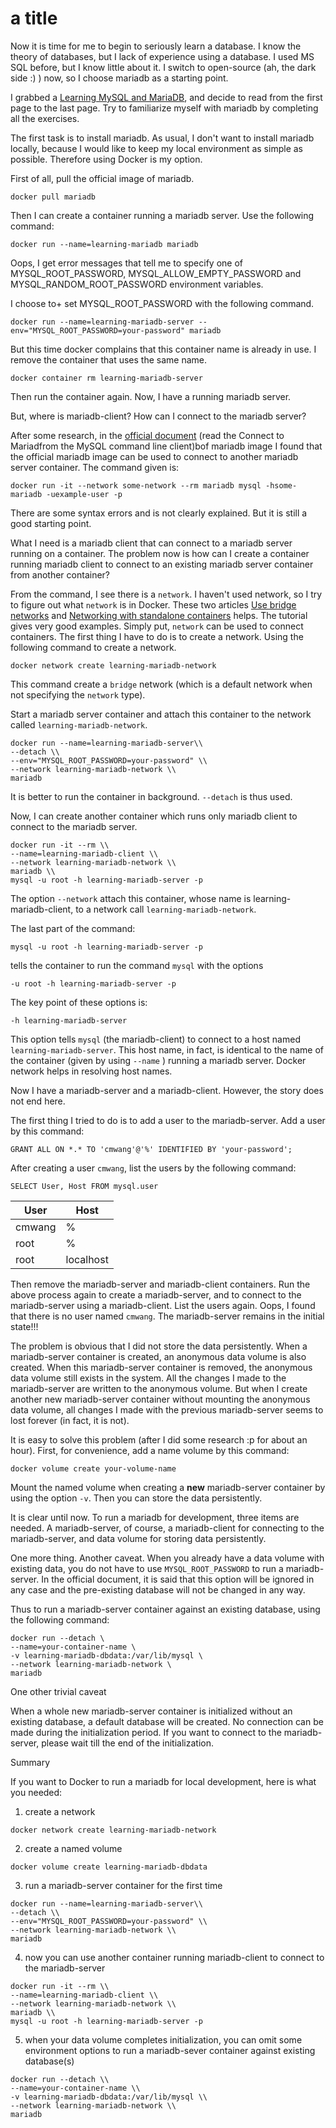 # a title

Now it is time for me to begin to seriously learn a database. I know the theory of databases, but I lack of experience using a database. I used MS SQL before, but I know little about it. I switch to open-source (ah, the dark side :) ) now, so I choose mariadb as a starting point.  

I grabbed a [Learning MySQL and MariaDB](https://www.amazon.com/Learning-MySQL-MariaDB-Heading-Direction-dp-1449362907/dp/1449362907/ref=mt_paperback?_encoding=UTF8&me=&qid=), and decide to read from the first page to the last page. Try to familiarize myself with mariadb by completing all the exercises.

The first task is to install mariadb. As usual, I don't want to install mariadb locally, because I would like to keep my local environment as simple as possible. Therefore using Docker is my option.

First of all, pull the official image of mariadb.

```shell
docker pull mariadb
```

Then I can create a container running a mariadb server. Use the following command:

```shell
docker run --name=learning-mariadb mariadb
```

Oops, I get error messages that tell me to specify one of MYSQL_ROOT_PASSWORD, MYSQL_ALLOW_EMPTY_PASSWORD and MYSQL_RANDOM_ROOT_PASSWORD environment variables.

I choose to+
 set MYSQL_ROOT_PASSWORD with the following command.

```shell
docker run --name=learning-mariadb-server --env="MYSQL_ROOT_PASSWORD=your-password" mariadb
```

But this time docker complains that this container name is already in use. I remove the container that uses the same name.

```shell
docker container rm learning-mariadb-server
```
Then run the container again. Now, I have a running mariadb server.

But, where is mariadb-client? How can I connect to the mariadb server?

After some research, in the [official document](https://hub.docker.com/_/mariadb) (read the Connect to Mariadfrom the MySQL command line client)bof mariadb image I found that the official mariadb image can be used to connect to another mariadb server container. The command given is:

```shell
docker run -it --network some-network --rm mariadb mysql -hsome-mariadb -uexample-user -p
```

There are some syntax errors and is not clearly explained. But it is still a good starting point.

What I need is a mariadb client that can connect to a mariadb server running on a container. The problem now is how can I create a container running mariadb client to connect to an existing mariadb server container from another container?

From the command, I see there is a `network`. I haven't used network, so I try to figure out what `network` is in Docker. These two articles [Use bridge networks](https://docs.docker.com/network/bridge/) and [Networking with standalone containers](https://docs.docker.com/network/network-tutorial-standalone/) helps. The tutorial gives very good examples. Simply put, `network` can be used to connect containers. The first thing I have to do is to create a network. Using the following command to create a network.

```shell
docker network create learning-mariadb-network
```

This command create a `bridge` network (which is a default network when not specifying the `network` type).

Start a mariadb server container and attach this container to the network called `learning-mariadb-network`.

```shell
docker run --name=learning-mariadb-server\\
--detach \\
--env="MYSQL_ROOT_PASSWORD=your-password" \\
--network learning-mariadb-network \\
mariadb
```

It is better to run the container in background. `--detach` is thus used.

Now, I can create another container which runs only mariadb client to connect to the mariadb server.

```shell
docker run -it --rm \\
--name=learning-mariadb-client \\
--network learning-mariadb-network \\
mariadb \\
mysql -u root -h learning-mariadb-server -p
```

The option `--network` attach this container, whose name is learning-mariadb-client, to a network call `learning-mariadb-network`.

The last part of the command:

```shell
mysql -u root -h learning-mariadb-server -p
```

tells the container to run the command `mysql` with the options

```shell
-u root -h learning-mariadb-server -p
```

The key point of these options is:

```shell
-h learning-mariadb-server
```

This option tells `mysql` (the mariadb-client) to connect to a host named `learning-mariadb-server`. This host name, in fact, is identical to the name of the container
(given by using `--name` ) running a mariadb server. Docker network helps in resolving host names.

Now I have a mariadb-server and a mariadb-client. However, the story does not end here.

The first thing I tried to do is to add a user to the mariadb-server. Add a  user by this command:

```shell
GRANT ALL ON *.* TO 'cmwang'@'%' IDENTIFIED BY 'your-password';
```

After creating a user `cmwang`, list the users by the following command:

```shell
SELECT User, Host FROM mysql.user
```


User | Host
-----|----
cmwang | %
 root|% |
 root | localhost |

Then remove the mariadb-server and mariadb-client containers. Run the above process again to create a mariadb-server, and to connect to the mariadb-server using a mariadb-client. List the users again. Oops, I found that there is no user named `cmwang`. The mariadb-server remains in the initial state!!!

The problem is obvious that I did not store the data persistently. When a mariadb-server container is created, an anonymous data volume is also created. When this mariadb-server container is removed, the anonymous data volume still exists in the system. All the changes I made to the mariadb-server are written to the anonymous volume. But when I create another new mariadb-server container without mounting the anonymous data volume, all changes I made with the previous mariadb-server seems to lost forever (in fact, it is not).

It is easy to solve this problem (after I did some research :p for about an hour). First, for convenience, add a name volume by this command:

```shell
docker volume create your-volume-name
```

Mount the named volume when creating a **new** mariadb-server container by using the option `-v`. Then you can store the data persistently.

It is clear until now. To run a mariadb for development, three items are needed. A mariadb-server, of course, a mariadb-client for connecting to the mariadb-server, and data volume for storing data persistently.

One more thing. Another caveat.
When you already have a data volume with existing data, you do not have to use `MYSQL_ROOT_PASSWORD` to run a mariadb-server. In the official document, it is said that this option will be ignored in any case and the pre-existing database will not be changed in any way.

Thus to run a mariadb-server container against an existing database, using the following command:

```shell
docker run --detach \
--name=your-container-name \
-v learning-mariadb-dbdata:/var/lib/mysql \
--network learning-mariadb-network \
mariadb
```

One other trivial caveat

When a whole new mariadb-server container is initialized without an existing database, a default database will be created. No connection can be made during the initialization period. If you want to connect to the mariadb-server, please wait till the end of the initialization.

Summary

If you want to Docker to run a mariadb for local development, here is what you needed:

1. create a network

```shell
docker network create learning-mariadb-network
```

2. create a named volume

```shell
docker volume create learning-mariadb-dbdata
```

3. run a mariadb-server container for the first time

```shell
docker run --name=learning-mariadb-server\\
--detach \\
--env="MYSQL_ROOT_PASSWORD=your-password" \\
--network learning-mariadb-network \\
mariadb
```

4. now you can use another container running mariadb-client to connect to the mariadb-server

```shell
docker run -it --rm \\
--name=learning-mariadb-client \\
--network learning-mariadb-network \\
mariadb \\
mysql -u root -h learning-mariadb-server -p
```

5. when your data volume completes initialization, you can omit some environment options to run a mariadb-sever container against existing database(s)

```shell
docker run --detach \\
--name=your-container-name \\
-v learning-mariadb-dbdata:/var/lib/mysql \\
--network learning-mariadb-network \\
mariadb
```
 